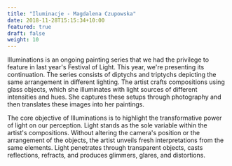 ```yaml
---
title: "Iluminacje - Magdalena Czupowska"
date: 2018-11-28T15:15:34+10:00
featured: true
draft: false
weight: 10
---
```


Illuminations is an ongoing painting series that we had the privilege to feature in last year's Festival of Light. This year, we're presenting its continuation. The series consists of diptychs and triptychs depicting the same arrangement in different lighting. The artist crafts compositions using glass objects, which she illuminates with light sources of different intensities and hues. She captures these setups through photography and then translates these images into her paintings.


The core objective of Illuminations is to highlight the transformative power of light on our perception. Light stands as the sole variable within the artist's compositions. Without altering the camera's position or the arrangement of the objects, the artist unveils fresh interpretations from the same elements. Light penetrates through transparent objects, casts reflections, refracts, and produces glimmers, glares, and distortions.